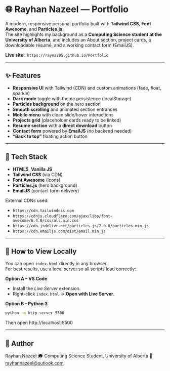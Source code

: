 # 🌐 Rayhan Nazeel — Portfolio

A modern, responsive personal portfolio built with **Tailwind CSS**, **Font Awesome**, and **Particles.js**.  
The site highlights my background as a **Computing Science student at the University of Alberta**, and includes an About section, project cards, a downloadable résumé, and a working contact form (EmailJS).

**Live site :** `https://raynaz05.github.io/Portfolio`  

---

## ✨ Features

- **Responsive UI** with Tailwind (CDN) and custom animations (fade, float, sparkle)
- **Dark mode** toggle with theme persistence (localStorage)
- **Particles background** on the hero section
- **Smooth scrolling** and animated section entrances
- **Mobile menu** with clean slide/hover interactions
- **Projects grid** (placeholder cards ready to be linked)
- **Resume section** with a **direct download** button
- **Contact form** powered by **EmailJS** (no backend needed)
- **“Back to top”** floating action button

---

## 🧰 Tech Stack

- **HTML5**, **Vanilla JS**
- **Tailwind CSS** (via CDN)
- **Font Awesome** (icons)
- **Particles.js** (hero background)
- **EmailJS** (contact form delivery)

External CDNs used:
- `https://cdn.tailwindcss.com`
- `https://cdnjs.cloudflare.com/ajax/libs/font-awesome/6.4.0/css/all.min.css`
- `https://cdn.jsdelivr.net/particles.js/2.0.0/particles.min.js`
- `https://cdn.emailjs.com/dist/email.min.js`

---


## 🚀 How to View Locally

You can open `index.html` directly in any browser.  
For best results, use a local server so all scripts load correctly:

**Option A – VS Code**
- Install the *Live Server* extension.
- Right-click `index.html` → **Open with Live Server**.

**Option B – Python 3**
```bash
python -m http.server 5500
```
Then open http://localhost:5500

---


## 👤 Author

Rayhan Nazeel
🎓 Computing Science Student, University of Alberta
📧 rayhannazeel@outlook.com
